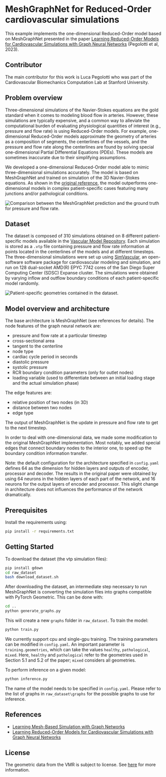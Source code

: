 # MeshGraphNet for Reduced-Order cardiovascular simulations

This example implements the one-dimensional Reduced-Order model based on
MeshGraphNet presented in the paper [Learning Reduced-Order Models for Cardiovascular
Simulations with Graph Neural Networks](https://arxiv.org/abs/2303.07310)
(Pegolotti et al, 2023).

## Contributor

The main contributor for this work is Luca Pegolotti who was part of the
Cardiovascular Biomechanics Computation Lab at Stanford University.

## Problem overview

Three-dimensional simulations of the Navier-Stokes equations are the gold standard
when it comes to modeling blood flow in arteries. However, these simulations are
typically expensive, and a common way to alleviate the computational burden of
evaluating physiological quantities of interest (e.g., pressure and flow rate) is
using Reduced-Order models. For example, one-dimensional Reduced-Order models
approximate the geometry of arteries as a composition of segments,
the centerlines of the vessels, and the pressure and flow rate along the centerlines
are found by solving special one-dimensional Partial Differential Equations (PDEs).
These models are sometimes inaccurate due to their simplifying assumptions.

We developed a one-dimensional Reduced-Order model able to mimic
three-dimensional simulations accurately. The model is based on MeshGraphNet and
trained on simulation of the 3D Navier-Stokes equations. As shown in the [original
reference](https://arxiv.org/abs/2303.07310), the model outperforms one-dimensional
models in complex patient-specific cases featuring many junctions and/or
pathological conditions.

![Comparison between the MeshGraphNet prediction and the ground truth for pressure and flow rate.](../../../docs/img/bloodflow_1d_mgn_results.gif)

## Dataset

The dataset is composed of 310 simulations obtained on 8 different
patient-specific models available in the [Vascular Model Repository](https://www.vascularmodel.com).
Each simulation is stored as a `.vtp` file containing pressure and flow rate information
at points located in the centerlines of the models and at different timesteps.
The three-dimensional simulations were set up using [SimVascular](https://simvascular.github.io/),
an open-software software package for cardiovascular modeling and simulation, and
run on 128 dual-socket AMD(R) EPYC 7742 cores of the San Diego Super Computing
Center (SDSC) Expanse cluster. The simulations were obtained by varying inflow
and outflow boundary conditions of each patient-specific model randomly.

![Patient-specific geometries contained in the dataset.](../../../docs/img/bloodflow_1d_mgn_geometries.png)

## Model overview and architecture

The base architecture is MeshGraphNet (see references for details). The node features
of the graph neural network are:

- pressure and flow rate at a particular timestep
- cross-sectional area
- tangent to the centerline
- node type
- cardiac cycle period in seconds
- diastolic pressure
- systolic pressure
- RCR boundary condition parameters (only for outlet nodes)
- loading variable (used to differentiate between an initial loading stage and
the actual simulation phase)

The edge features are:

- relative position of two nodes (in 3D)
- distance between two nodes
- edge type

The output of MeshGraphNet is the update in pressure and flow rate to get to the
next timestep.

In order to deal with one-dimensional data, we made some modification to the
original MeshGraphNet implementation. Most notably, we added special edges
that connect boundary nodes to the interior one, to speed up the boundary
condition information transfer.

Note: the default configuration for the architecture specified in `config.yaml`
defines 64 as the dimension for hidden layers and outputs of encoder, processor
and decoder. The results in the original paper were obtained by using 64 neurons
in the hidden layers of each part of the network, and 16 neurons for the output
layers of encoder and processor. This slight change in architecture does not
influences the performance of the network dramatically.

## Prerequisites

Install the requirements using:

```bash
pip install -r requirements.txt
```

## Getting Started

To download the dataset (the vtp simulation files):

```bash
pip install gdown
cd raw_dataset
bash download_dataset.sh
```

After downloading the dataset, an intermediate step necessary to run MeshGraphNet
is converting the simulation files into graphs compatible with PyTorch Geometric.
This can be done with:

```bash
cd ..
python generate_graphs.py
```

This will create a new `graphs` folder in `raw_dataset`. To train the model:

```bash
python train.py
```

We currently support cpu and single-gpu training. The training parameters can be
modified in `config.yaml`. An important parameter is `training.geometries`,
which can take the values `healthy`, `pathological`, `mixed`.
Here, `healthy` and `pathological` refer to the geometries used in
Section 5.1 and 5.2 of the paper; `mixed` considers all geometries.

To perform inference on a given model:

```bash
python inference.py
```

The name of the model needs to be specified in `config.yaml`. Please refer to
the list of graphs in `raw_dataset\graphs` for the possible graphs to use for
inference.

## References

- [Learning Mesh-Based Simulation with Graph Networks](https://arxiv.org/abs/2010.03409)
- [Learning Reduced-Order Models for Cardiovascular Simulations with Graph Neural Networks](https://arxiv.org/abs/2303.07310)

## License

The geometric data from the VMR is subject to license. See
[here](https://vascularmodel.com/FAQs.html) for more information.
